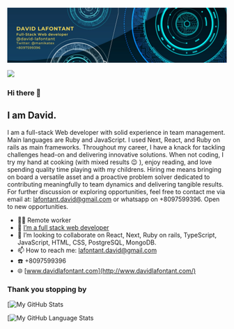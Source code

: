 
![Banner](banner.png)



![](https://komarev.com/ghpvc/?username=david-lafontant&label=PROFILE+VIEWS)
### Hi there 👋

## I am David.

I am a full-stack Web developer with solid experience in team management.  Main languages are Ruby and JavaScript. I used Next, React, and Ruby on rails as main frameworks. Throughout my career, I have a knack for tackling challenges head-on and delivering innovative solutions. When not coding, I try my hand at cooking (with mixed results :wink: ), enjoy reading, and love spending quality time playing with my childrens. Hiring me means bringing on board a versatile asset and a proactive problem solver dedicated to contributing meaningfully to team dynamics and delivering tangible results. 
For further discussion or exploring opportunities, feel free to contact me via email at: lafontant.david@gmail.com or whatsapp on +8097599396. 
Open to new opportunities.

- 👨‍💻 Remote worker
- 🌱 [I’m a full stack web developer](https://www.credential.net/1f98d393-a0eb-4a09-8d65-fb2ca09890c3#gs.9nas83)
- 👯 I’m looking to collaborate on React, Next, Ruby on rails, TypeScript, JavaScript, HTML, CSS, PostgreSQL, MongoDB.
- 📫 How to reach me: [lafontant.david@gmail.com](mailto:lafontant.david@gmail.com)
- ☎️ +8097599396
- 🌐 [www.davidlafontant.com](http://www.davidlafontant.com/)


### Thank you stopping by

[![My GitHub Stats](https://github-readme-stats.vercel.app/api/?username=david-lafontant&count_private=false&theme=tokyonight&showicons=true)



[![My GitHub Language Stats](https://github-readme-stats.vercel.app/api/top-langs/?username=david-lafontant&langs_count=5&theme=tokyonight)


